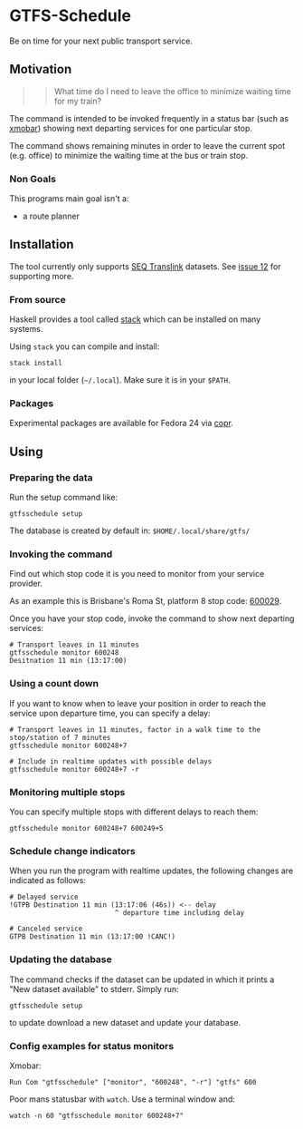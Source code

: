 GTFS-Schedule
=============

Be on time for your next public transport service.

## Motivation

>> What time do I need to leave the office to minimize waiting time for
>> my train?

The command is intended to be invoked frequently in a status bar (such as
[xmobar](https://github.com/jaor/xmobar)) showing next departing services for
one particular stop.

The command shows remaining minutes in order to leave the current spot (e.g.
office) to minimize the waiting time at the bus or train stop.

### Non Goals

This programs main goal isn't a:

* a route planner


## Installation

The tool currently only supports [SEQ
Translink](https://gtfsrt.api.translink.com.au) datasets. See [issue
12](https://github.com/romanofski/gtfsschedule/issues/12) for supporting
more.

### From source

Haskell provides a tool called
[stack](https://docs.haskellstack.org/en/stable/README/) which can be installed
on many systems.

Using `stack` you can compile and install:

    stack install

in your local folder (`~/.local`). Make sure it is in your `$PATH`.

### Packages

Experimental packages are available for Fedora 24 via
[copr](https://copr.fedorainfracloud.org/coprs/romanofski/gtfsschedule/).

## Using

### Preparing the data

Run the setup command like:

    gtfsschedule setup

The database is created by default in: `$HOME/.local/share/gtfs/`

### Invoking the command

Find out which stop code it is you need to monitor from your service provider.

As an example this is Brisbane's Roma St, platform 8 stop code:
[600029](https://jp.translink.com.au/plan-your-journey/stops/600029).

Once you have your stop code, invoke the command to show next departing services:

    # Transport leaves in 11 minutes
    gtfsschedule monitor 600248
    Desitnation 11 min (13:17:00)

### Using a count down

If you want to know when to leave your position in order to reach the service
upon departure time, you can specify a delay:

    # Transport leaves in 11 minutes, factor in a walk time to the stop/station of 7 minutes
    gtfsschedule monitor 600248+7

    # Include in realtime updates with possible delays
    gtfsschedule monitor 600248+7 -r

### Monitoring multiple stops

You can specify multiple stops with different delays to reach them:

    gtfsschedule monitor 600248+7 600249+5

### Schedule change indicators

When you run the program with realtime updates, the following changes are indicated as follows:

    # Delayed service
    !GTPB Destination 11 min (13:17:06 (46s)) <-- delay
                              ^ departure time including delay

    # Canceled service
    GTPB Destination 11 min (13:17:00 !CANC!)


### Updating the database

The command checks if the dataset can be updated in which it prints a
"New dataset available" to stderr. Simply run:

    gtfsschedule setup

to update download a new dataset and update your database.

### Config examples for status monitors

Xmobar:

    Run Com "gtfsschedule" ["monitor", "600248", "-r"] "gtfs" 600

Poor mans statusbar with `watch`. Use a terminal window and:

    watch -n 60 "gtfsschedule monitor 600248+7"

